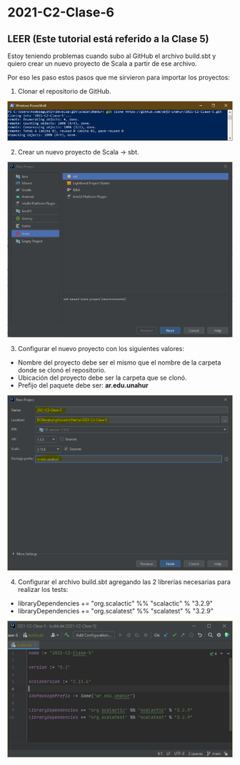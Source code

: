 # 2021-C2-Clase-6

## LEER (Este tutorial está referido a la Clase 5)

Estoy teniendo problemas cuando subo al GitHub el archivo build.sbt y quiero crear un nuevo proyecto de Scala a partir de ese archivo.

Por eso les paso estos pasos que me sirvieron para importar los proyectos:

1. Clonar el repositorio de GitHub.

![01 - Git Clone](assets/01-Git_Clone.png)

2. Crear un nuevo proyecto de Scala -> sbt.

![02 - New SBT Project](assets/02-New_SBT_Project.PNG)

3. Configurar el nuevo proyecto con los siguientes valores:
* Nombre del proyecto debe ser el mismo que el nombre de la carpeta donde se clonó el repositorio.
* Ubicación del proyecto debe ser la carpeta que se clonó.
* Prefijo del paquete debe ser: **ar.edu.unahur**

![03 - Project Configuration](assets/03-Project_Configuration.PNG)

4. Configurar el archivo build.sbt agregando las 2 librerías necesarias para realizar los tests:
* libraryDependencies += "org.scalactic" %% "scalactic" % "3.2.9"
* libraryDependencies += "org.scalatest" %% "scalatest" % "3.2.9"

![04 - Add Libraries](assets/04-Add_Libraries.PNG)